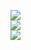 <img src=https://i.imgur.com/mI5ouOj.png><br>
<img src=https://i.imgur.com/eEUMZ4c.png><br>
<img src=https://i.imgur.com/2OzfpHF.png>
